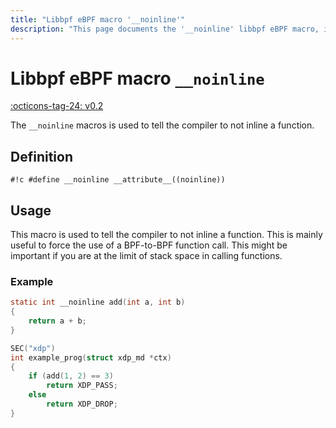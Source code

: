 ```yaml
---
title: "Libbpf eBPF macro '__noinline'"
description: "This page documents the '__noinline' libbpf eBPF macro, including its definition, usage, and examples."
---
```

# Libbpf eBPF macro `__noinline`

[:octicons-tag-24: v0.2](https://github.com/libbpf/libbpf/releases/tag/v0.2)

The `__noinline` macros is used to tell the compiler to not inline a function.

## Definition

`#!c #define __noinline __attribute__((noinline))`

## Usage

This macro is used to tell the compiler to not inline a function. This is mainly useful to force the use of a BPF-to-BPF function call. This might be important if you are at the limit of stack space in calling functions.

### Example

```c hl_lines="1"
static int __noinline add(int a, int b)
{
    return a + b;
}

SEC("xdp")
int example_prog(struct xdp_md *ctx)
{
    if (add(1, 2) == 3)
        return XDP_PASS;
    else
        return XDP_DROP;
}
```
